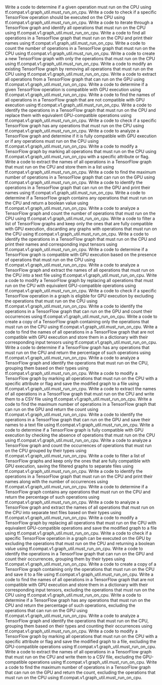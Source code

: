 Write a code to determine if a given operation must run on the CPU using tf.compat.v1.graph_util.must_run_on_cpu.
Write a code to check if a specific TensorFlow operation should be executed on the CPU using tf.compat.v1.graph_util.must_run_on_cpu.
Write a code to iterate through a TensorFlow graph and identify all operations that must run on the CPU using tf.compat.v1.graph_util.must_run_on_cpu.
Write a code to find all operations in a TensorFlow graph that must run on the CPU and print their names using tf.compat.v1.graph_util.must_run_on_cpu.
Write a code to count the number of operations in a TensorFlow graph that must run on the CPU using tf.compat.v1.graph_util.must_run_on_cpu.
Write a code to create a new TensorFlow graph with only the operations that must run on the CPU using tf.compat.v1.graph_util.must_run_on_cpu.
Write a code to modify an existing TensorFlow graph by removing all operations that must run on the CPU using tf.compat.v1.graph_util.must_run_on_cpu.
Write a code to extract all operations from a TensorFlow graph that can run on the GPU using tf.compat.v1.graph_util.must_run_on_cpu.
Write a code to determine if a given TensorFlow operation is compatible with GPU execution using tf.compat.v1.graph_util.must_run_on_cpu.
Write a code to find the names of all operations in a TensorFlow graph that are not compatible with GPU execution using tf.compat.v1.graph_util.must_run_on_cpu.
Write a code to identify the operations in a TensorFlow graph that must run on the CPU and replace them with equivalent GPU-compatible operations using tf.compat.v1.graph_util.must_run_on_cpu.
Write a code to check if a specific TensorFlow graph has any operations that must run on the CPU using tf.compat.v1.graph_util.must_run_on_cpu.
Write a code to analyze a TensorFlow graph and determine if it is fully compatible with GPU execution or if any operations must run on the CPU using tf.compat.v1.graph_util.must_run_on_cpu.
Write a code to modify a TensorFlow graph by marking all operations that must run on the CPU using tf.compat.v1.graph_util.must_run_on_cpu with a specific attribute or flag.
Write a code to extract the names of all operations in a TensorFlow graph that must run on the CPU and store them in a list using tf.compat.v1.graph_util.must_run_on_cpu.
Write a code to find the maximum number of operations in a TensorFlow graph that can run on the GPU using tf.compat.v1.graph_util.must_run_on_cpu.
Write a code to identify the operations in a TensorFlow graph that can run on the GPU and print their names using tf.compat.v1.graph_util.must_run_on_cpu.
Write a code to determine if a TensorFlow graph contains any operations that must run on the CPU and return a boolean value using tf.compat.v1.graph_util.must_run_on_cpu.
Write a code to analyze a TensorFlow graph and count the number of operations that must run on the CPU using tf.compat.v1.graph_util.must_run_on_cpu.
Write a code to filter a list of TensorFlow graphs and keep only the ones that are fully compatible with GPU execution, discarding any graphs with operations that must run on the CPU using tf.compat.v1.graph_util.must_run_on_cpu.
Write a code to identify the operations in a TensorFlow graph that must run on the CPU and print their names and corresponding input tensors using tf.compat.v1.graph_util.must_run_on_cpu.
Write a code to determine if a TensorFlow graph is compatible with GPU execution based on the presence of operations that must run on the CPU using tf.compat.v1.graph_util.must_run_on_cpu.
Write a code to analyze a TensorFlow graph and extract the names of all operations that must run on the CPU into a text file using tf.compat.v1.graph_util.must_run_on_cpu.
Write a code to modify a TensorFlow graph by replacing all operations that must run on the CPU with equivalent GPU-compatible operations using tf.compat.v1.graph_util.must_run_on_cpu.
Write a code to check if a specific TensorFlow operation in a graph is eligible for GPU execution by excluding the operations that must run on the CPU using tf.compat.v1.graph_util.must_run_on_cpu.
Write a code to identify the operations in a TensorFlow graph that can run on the GPU and count their occurrences using tf.compat.v1.graph_util.must_run_on_cpu.
Write a code to create a copy of a TensorFlow graph containing only the operations that must run on the CPU using tf.compat.v1.graph_util.must_run_on_cpu.
Write a code to find the names of all operations in a TensorFlow graph that are not compatible with GPU execution and store them in a dictionary with their corresponding input tensors using tf.compat.v1.graph_util.must_run_on_cpu.
Write a code to determine if a TensorFlow graph has any operations that must run on the CPU and return the percentage of such operations using tf.compat.v1.graph_util.must_run_on_cpu.
Write a code to analyze a TensorFlow graph and identify the operations that must run on the CPU, grouping them based on their types using tf.compat.v1.graph_util.must_run_on_cpu.
Write a code to modify a TensorFlow graph by marking all operations that must run on the CPU with a specific attribute or flag and save the modified graph to a file using tf.compat.v1.graph_util.must_run_on_cpu.
Write a code to extract the names of all operations in a TensorFlow graph that must run on the CPU and write them to a CSV file using tf.compat.v1.graph_util.must_run_on_cpu.
Write a code to find the maximum number of operations in a TensorFlow graph that can run on the GPU and return the count using tf.compat.v1.graph_util.must_run_on_cpu.
Write a code to identify the operations in a TensorFlow graph that can run on the GPU and save their names to a text file using tf.compat.v1.graph_util.must_run_on_cpu.
Write a code to determine if a TensorFlow graph is fully compatible with GPU execution by checking the absence of operations that must run on the CPU using tf.compat.v1.graph_util.must_run_on_cpu.
Write a code to analyze a TensorFlow graph and count the occurrences of operations that must run on the CPU grouped by their types using tf.compat.v1.graph_util.must_run_on_cpu.
Write a code to filter a list of TensorFlow graphs and keep only the ones that are fully compatible with GPU execution, saving the filtered graphs to separate files using tf.compat.v1.graph_util.must_run_on_cpu.
Write a code to identify the operations in a TensorFlow graph that must run on the CPU and print their names along with the number of occurrences using tf.compat.v1.graph_util.must_run_on_cpu.
Write a code to determine if a TensorFlow graph contains any operations that must run on the CPU and return the percentage of such operations using tf.compat.v1.graph_util.must_run_on_cpu.
Write a code to analyze a TensorFlow graph and extract the names of all operations that must run on the CPU into separate text files based on their types using tf.compat.v1.graph_util.must_run_on_cpu.
Write a code to modify a TensorFlow graph by replacing all operations that must run on the CPU with equivalent GPU-compatible operations and save the modified graph to a file using tf.compat.v1.graph_util.must_run_on_cpu.
Write a code to check if a specific TensorFlow operation in a graph can be executed on the GPU by excluding the operations that must run on the CPU and returning a boolean value using tf.compat.v1.graph_util.must_run_on_cpu.
Write a code to identify the operations in a TensorFlow graph that can run on the GPU and count their occurrences, grouping them by their types using tf.compat.v1.graph_util.must_run_on_cpu.
Write a code to create a copy of a TensorFlow graph containing only the operations that must run on the CPU and save it to a file using tf.compat.v1.graph_util.must_run_on_cpu.
Write a code to find the names of all operations in a TensorFlow graph that are not compatible with GPU execution and store them in a dictionary with their corresponding input tensors, excluding the operations that must run on the CPU using tf.compat.v1.graph_util.must_run_on_cpu.
Write a code to determine if a TensorFlow graph has any operations that must run on the CPU and return the percentage of such operations, excluding the operations that can run on the GPU using tf.compat.v1.graph_util.must_run_on_cpu.
Write a code to analyze a TensorFlow graph and identify the operations that must run on the CPU, grouping them based on their types and counting their occurrences using tf.compat.v1.graph_util.must_run_on_cpu.
Write a code to modify a TensorFlow graph by marking all operations that must run on the CPU with a specific attribute or flag and save the modified graph to a file, excluding the GPU-compatible operations using tf.compat.v1.graph_util.must_run_on_cpu.
Write a code to extract the names of all operations in a TensorFlow graph that must run on the CPU and write them to a CSV file, excluding the GPU-compatible operations using tf.compat.v1.graph_util.must_run_on_cpu.
Write a code to find the maximum number of operations in a TensorFlow graph that can run on the GPU and return the count, excluding the operations that must run on the CPU using tf.compat.v1.graph_util.must_run_on_cpu.